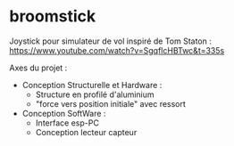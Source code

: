 # broomstick
Joystick pour simulateur de vol
inspiré de Tom Staton : https://www.youtube.com/watch?v=SgqflcHBTwc&t=335s


Axes du projet :

- Conception Structurelle et Hardware :
  - Structure en profilé d'aluminium
  - "force vers position initiale" avec ressort
- Conception SoftWare :
  - Interface esp-PC
  - Conception lecteur capteur
